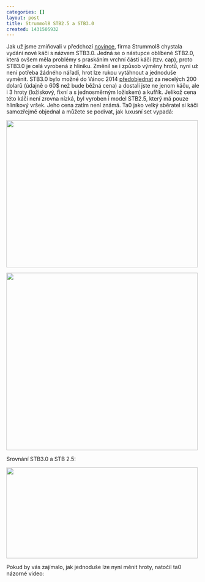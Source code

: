 ```yaml
---
categories: []
layout: post
title: Strummol8 STB2.5 a STB3.0
created: 1431505932
---
```

<p>Jak už jsme zmiňovali v předchozí <a href="http://spintop.cz/news/strummol8-novinky-primo-z-tovarny">novince</a>, firma Strummol8 chystala vydání nové káči s názvem STB3.0. Jedná se o nástupce oblíbené STB2.0, která ovšem měla problémy s praskáním vrchní části káči (tzv. cap), proto STB3.0 je celá vyrobená z hliníku. Změnil se i způsob výměny hrotů, nyní už není potřeba žádného nářadí, hrot lze rukou vytáhnout a jednoduše vyměnit. STB3.0 bylo možné do Vánoc 2014 <a href="http://shop.yoyoexpert.com/product/1265/Strummol8-Metal-STB-Pre-Order">předobjednat</a> za necelých 200 dolarů (údajně o 60$ než bude běžná cena) a dostali jste ne jenom káču, ale i 3 hroty (ložiskový, fixní a s jednosměrným ložiskem) a kufřík. Jelikož cena této káči není zrovna nízká, byl vyroben i model STB2.5, který má pouze hliníkový vršek. Jeho cena zatím není známá. Ta0 jako velký sběratel si káči samozřejmě objednal a můžete se podívat, jak luxusní set vypadá:</p>



<p><img alt="" src="http://ta0.com/museum/images/strummol8/STB3.0_case1.jpg" style="height: 384px; width: 500px;" /></p>



<p><img alt="" src="http://ta0.com/museum/images/strummol8/STB3.0_case2.jpg" style="height: 463px; width: 500px;" /></p>



<p>Srovnání STB3.0 a STB 2.5:</p>



<p><img alt="" src="http://ta0.com/museum/images/strummol8/STB_2.5_and_3.0.jpg" style="height: 237px; width: 500px;" /></p>



<p>Pokud by vás zajímalo, jak jednoduše lze nyní měnit hroty, natočil ta0 názorné video:</p>



<p><div class="youtube-player" data-id="1wiSaEbEQpc"></div></p>



<p>&nbsp;</p>

